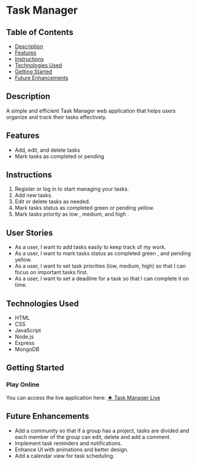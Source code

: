 # Task Manager

## Table of Contents
- [Description](#description)
- [Features](#features)
- [Instructions](#instructions)
- [Technologies Used](#technologies-used)
- [Getting Started](#getting-started)
- [Future Enhancements](#future-enhancements)


## Description

A simple and efficient Task Manager web application that helps users organize and track their tasks effectively.

## Features

- Add, edit, and delete tasks
- Mark tasks as completed or pending


## Instructions

1. Register or log in to start managing your tasks.
2. Add new tasks.
3. Edit or delete tasks as needed.
4. Mark tasks status as completed green or pending yellow.
4. Mark tasks priority as low , medium, and high .


## User Stories

- As a user, I want to add tasks easily to keep track of my work.
- As a user, I want to mark tasks status as completed green , and pending yellow.
- As a user, I want to set task priorities (low, medium, high) so that I can focus on important tasks first.
- As a user, I want to set a deadline for a task so that I can complete it on time.

## Technologies Used

- HTML
- CSS
- JavaScript
- Node.js
- Express
- MongoDB

## Getting Started

### Play Online

You can access the live application here: [★ Task Manager Live](https://taskmanager2-dd2fa9f0afac.herokuapp.com/)

## Future Enhancements

- Add a community so that if a group has a project, tasks are divided and each member of the group can edit, delete and add a comment.
- Implement task reminders and notifications.
- Enhance UI with animations and better design.
- Add a calendar view for task scheduling.

